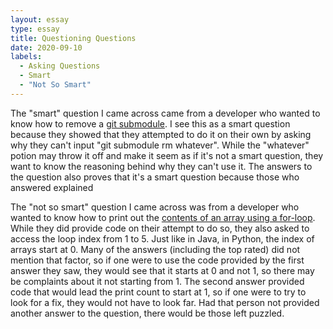 ```yaml
---
layout: essay
type: essay
title: Questioning Questions
date: 2020-09-10
labels:
  - Asking Questions
  - Smart
  - "Not So Smart"
---
```


The "smart" question I came across came from a developer who wanted to know how to remove a [git submodule](https://stackoverflow.com/questions/1260748/how-do-i-remove-a-submodule). I see this as a smart question because they showed that they attempted to do it on their own by asking why they can't input "git submodule rm whatever". While the "whatever" potion may throw it off and make it seem as if it's not a smart question, they want to know the reasoning behind why they can't use it. The answers to the question also proves that it's a smart question because those who answered explained 

The "not so smart" question I came across was from a developer who wanted to know how to print out the [contents of an array using a for-loop](https://stackoverflow.com/questions/522563/accessing-the-index-in-for-loops). While they did provide code on their attempt to do so, they also asked to access the loop index from 1 to 5. Just like in Java, in Python, the index of arrays start at 0. Many of the answers (including the top rated) did not mention that factor, so if one were to use the code provided by the first answer they saw, they would see that it starts at 0 and not 1, so there may be complaints about it not starting from 1. The second answer provided code that would lead the print count to start at 1, so if one were to try to look for a fix, they would not have to look far. Had that person not provided another answer to the question, there would be those left puzzled.
